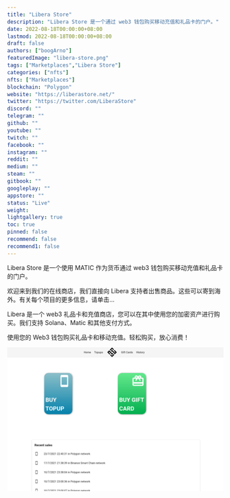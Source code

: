 ```yaml
---
title: "Libera Store"
description: "Libera Store 是一个通过 web3 钱包购买移动充值和礼品卡的门户。"
date: 2022-08-18T00:00:00+08:00
lastmod: 2022-08-18T00:00:00+08:00
draft: false
authors: ["boogArno"]
featuredImage: "libera-store.png"
tags: ["Marketplaces","Libera Store"]
categories: ["nfts"]
nfts: ["Marketplaces"]
blockchain: "Polygon"
website: "https://liberastore.net/"
twitter: "https://twitter.com/LiberaStore"
discord: ""
telegram: ""
github: ""
youtube: ""
twitch: ""
facebook: ""
instagram: ""
reddit: ""
medium: ""
steam: ""
gitbook: ""
googleplay: ""
appstore: ""
status: "Live"
weight: 
lightgallery: true
toc: true
pinned: false
recommend: false
recommend1: false
---
```


Libera Store 是一个使用 MATIC 作为货币通过 web3 钱包购买移动充值和礼品卡的门户。

欢迎来到我们的在线商店，我们直接向 Libera 支持者出售商品。这些可以寄到海外。有关每个项目的更多信息，请单击...

Libera 是一个 web3 礼品卡和充值商店，您可以在其中使用您的加密资产进行购买。我们支持 Solana、Matic 和其他支付方式。

使用您的 Web3 钱包购买礼品卡和移动充值。轻松购买，放心消费！





![liberastore-dapp-marketplaces-matic-image1_d6c90cd4bf8e45b237b37e1c18f9a772](liberastore-dapp-marketplaces-matic-image1_d6c90cd4bf8e45b237b37e1c18f9a772.png)